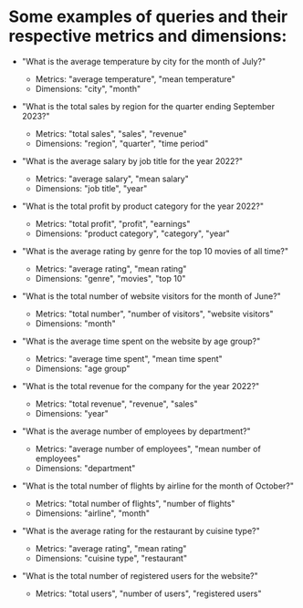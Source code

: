 # Some examples of queries and their respective metrics and dimensions:

- "What is the average temperature by city for the month of July?" 
    - Metrics: "average temperature", "mean temperature"
    - Dimensions: "city", "month"
    
- "What is the total sales by region for the quarter ending September 2023?"
    - Metrics: "total sales", "sales", "revenue"
    - Dimensions: "region", "quarter", "time period"
    
- "What is the average salary by job title for the year 2022?"
    - Metrics: "average salary", "mean salary"
    - Dimensions: "job title", "year"
    
- "What is the total profit by product category for the year 2022?"
    - Metrics: "total profit", "profit", "earnings"
    - Dimensions: "product category", "category", "year"
    
- "What is the average rating by genre for the top 10 movies of all time?"
    - Metrics: "average rating", "mean rating"
    - Dimensions: "genre", "movies", "top 10"
    
- "What is the total number of website visitors for the month of June?"
    - Metrics: "total number", "number of visitors", "website visitors"
    - Dimensions: "month"

- "What is the average time spent on the website by age group?"
    - Metrics: "average time spent", "mean time spent"
    - Dimensions: "age group"

- "What is the total revenue for the company for the year 2022?"
    - Metrics: "total revenue", "revenue", "sales"
    - Dimensions: "year"

- "What is the average number of employees by department?"
    - Metrics: "average number of employees", "mean number of employees"
    - Dimensions: "department"

- "What is the total number of flights by airline for the month of October?"
    - Metrics: "total number of flights", "number of flights"
    - Dimensions: "airline", "month"

- "What is the average rating for the restaurant by cuisine type?"
    - Metrics: "average rating", "mean rating"
    - Dimensions: "cuisine type", "restaurant"

- "What is the total number of registered users for the website?"
    - Metrics: "total users", "number of users", "registered users"